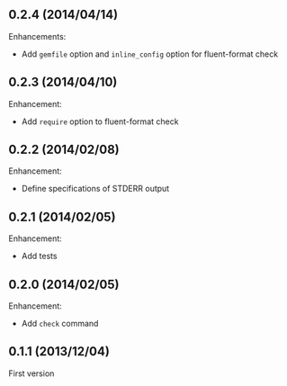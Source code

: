 ## 0.2.4 (2014/04/14)

Enhancements:

* Add `gemfile` option and `inline_config` option for fluent-format check

## 0.2.3 (2014/04/10)

Enhancement:

* Add `require` option to fluent-format check

## 0.2.2 (2014/02/08)

Enhancement:

* Define specifications of STDERR output

## 0.2.1 (2014/02/05)

Enhancement:

* Add tests

## 0.2.0 (2014/02/05)

Enhancement:

* Add `check` command

## 0.1.1 (2013/12/04)

First version

